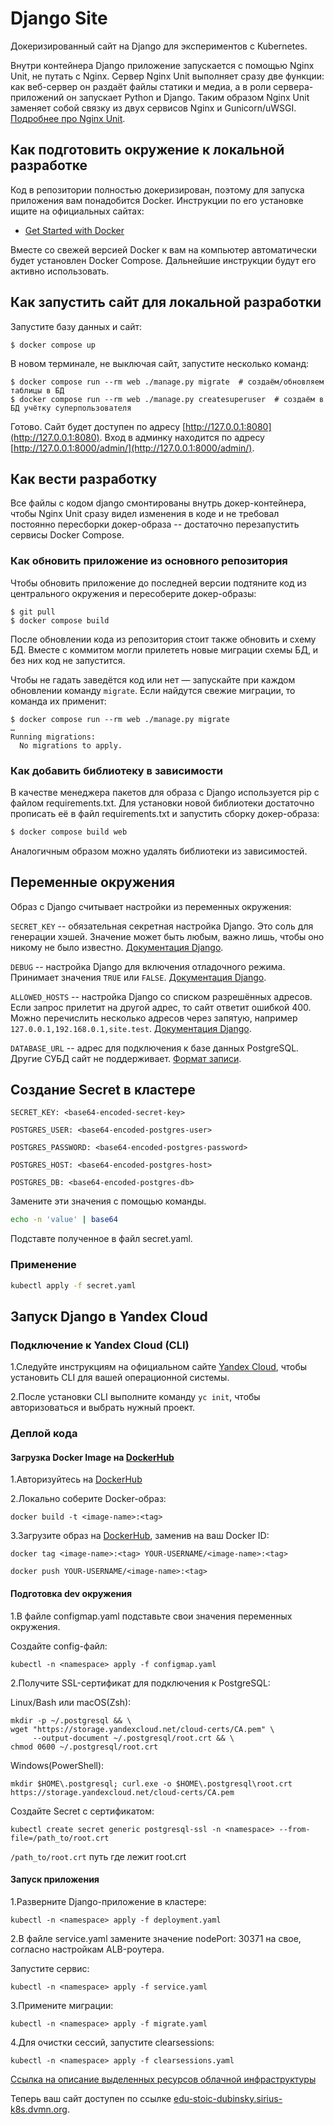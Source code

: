 # Django Site

Докеризированный сайт на Django для экспериментов с Kubernetes.

Внутри контейнера Django приложение запускается с помощью Nginx Unit, не путать с Nginx. Сервер Nginx Unit выполняет сразу две функции: как веб-сервер он раздаёт файлы статики и медиа, а в роли сервера-приложений он запускает Python и Django. Таким образом Nginx Unit заменяет собой связку из двух сервисов Nginx и Gunicorn/uWSGI. [Подробнее про Nginx Unit](https://unit.nginx.org/).

## Как подготовить окружение к локальной разработке

Код в репозитории полностью докеризирован, поэтому для запуска приложения вам понадобится Docker. Инструкции по его установке ищите на официальных сайтах:

- [Get Started with Docker](https://www.docker.com/get-started/)

Вместе со свежей версией Docker к вам на компьютер автоматически будет установлен Docker Compose. Дальнейшие инструкции будут его активно использовать.

## Как запустить сайт для локальной разработки

Запустите базу данных и сайт:

```shell
$ docker compose up
```

В новом терминале, не выключая сайт, запустите несколько команд:

```shell
$ docker compose run --rm web ./manage.py migrate  # создаём/обновляем таблицы в БД
$ docker compose run --rm web ./manage.py createsuperuser  # создаём в БД учётку суперпользователя
```

Готово. Сайт будет доступен по адресу [http://127.0.0.1:8080](http://127.0.0.1:8080). Вход в админку находится по адресу [http://127.0.0.1:8000/admin/](http://127.0.0.1:8000/admin/).

## Как вести разработку

Все файлы с кодом django смонтированы внутрь докер-контейнера, чтобы Nginx Unit сразу видел изменения в коде и не требовал постоянно пересборки докер-образа -- достаточно перезапустить сервисы Docker Compose.

### Как обновить приложение из основного репозитория

Чтобы обновить приложение до последней версии подтяните код из центрального окружения и пересоберите докер-образы:

``` shell
$ git pull
$ docker compose build
```

После обновлении кода из репозитория стоит также обновить и схему БД. Вместе с коммитом могли прилететь новые миграции схемы БД, и без них код не запустится.

Чтобы не гадать заведётся код или нет — запускайте при каждом обновлении команду `migrate`. Если найдутся свежие миграции, то команда их применит:

```shell
$ docker compose run --rm web ./manage.py migrate
…
Running migrations:
  No migrations to apply.
```

### Как добавить библиотеку в зависимости

В качестве менеджера пакетов для образа с Django используется pip с файлом requirements.txt. Для установки новой библиотеки достаточно прописать её в файл requirements.txt и запустить сборку докер-образа:

```sh
$ docker compose build web
```

Аналогичным образом можно удалять библиотеки из зависимостей.

<a name="env-variables"></a>
## Переменные окружения

Образ с Django считывает настройки из переменных окружения:

`SECRET_KEY` -- обязательная секретная настройка Django. Это соль для генерации хэшей. Значение может быть любым, важно лишь, чтобы оно никому не было известно. [Документация Django](https://docs.djangoproject.com/en/3.2/ref/settings/#secret-key).

`DEBUG` -- настройка Django для включения отладочного режима. Принимает значения `TRUE` или `FALSE`. [Документация Django](https://docs.djangoproject.com/en/3.2/ref/settings/#std:setting-DEBUG).

`ALLOWED_HOSTS` -- настройка Django со списком разрешённых адресов. Если запрос прилетит на другой адрес, то сайт ответит ошибкой 400. Можно перечислить несколько адресов через запятую, например `127.0.0.1,192.168.0.1,site.test`. [Документация Django](https://docs.djangoproject.com/en/3.2/ref/settings/#allowed-hosts).

`DATABASE_URL` -- адрес для подключения к базе данных PostgreSQL. Другие СУБД сайт не поддерживает. [Формат записи](https://github.com/jacobian/dj-database-url#url-schema).

## Cоздание Secret в кластере

`SECRET_KEY: <base64-encoded-secret-key>`

`POSTGRES_USER: <base64-encoded-postgres-user>`

`POSTGRES_PASSWORD: <base64-encoded-postgres-password>`

`POSTGRES_HOST: <base64-encoded-postgres-host>`
  
`POSTGRES_DB: <base64-encoded-postgres-db>`

Замените эти значения с помощью команды.

```bash
echo -n 'value' | base64
```
Подставте полученное в файл secret.yaml.

### Применение 
```bash
kubectl apply -f secret.yaml
```

## Запуск Django в Yandex Cloud

### Подключение к Yandex Cloud (CLI)
1.Следуйте инструкциям на официальном сайте [Yandex Cloud](https://cloud.yandex.com/en/docs/cli/quickstart), чтобы установить CLI для вашей операционной системы.

2.После установки CLI выполните команду `yc init`, чтобы авторизоваться и выбрать нужный проект.

### Деплой кода

#### Загрузка Docker Image на [DockerHub](https://hub.docker.com/)
1.Авторизуйтесь на [DockerHub](https://hub.docker.com/)

2.Локально соберите Docker-образ:

```
docker build -t <image-name>:<tag> 
```

3.Загрузите образ на [DockerHub](https://hub.docker.com/), заменив <YOUR-USERNAME> на ваш Docker ID:

```
docker tag <image-name>:<tag> YOUR-USERNAME/<image-name>:<tag>
```
```
docker push YOUR-USERNAME/<image-name>:<tag>
```
#### Подготовка dev окружения
1.В файле configmap.yaml подставьте свои значения переменных окружения.

Создайте config-файл:

```
kubectl -n <namespace> apply -f configmap.yaml
```

2.Получите SSL-сертификат для подключения к PostgreSQL:

Linux/Bash или macOS(Zsh):
```
mkdir -p ~/.postgresql && \
wget "https://storage.yandexcloud.net/cloud-certs/CA.pem" \
     --output-document ~/.postgresql/root.crt && \
chmod 0600 ~/.postgresql/root.crt
```
Windows(PowerShell):
```
mkdir $HOME\.postgresql; curl.exe -o $HOME\.postgresql\root.crt https://storage.yandexcloud.net/cloud-certs/CA.pem
```
Создайте Secret с сертификатом:

```
kubectl create secret generic postgresql-ssl -n <namespace> --from-file=/path_to/root.crt
```
`/path_to/root.crt` путь где лежит root.crt
#### Запуск приложения
1.Разверните Django-приложение в кластере:

```
kubectl -n <namespace> apply -f deployment.yaml
```
2.В файле service.yaml замените значение nodePort: 30371 на свое, согласно настройкам ALB-роутера.

Запустите сервис:

```
kubectl -n <namespace> apply -f service.yaml
```

3.Примените миграции:
```
kubectl -n <namespace> apply -f migrate.yaml
```

4.Для очистки сессий, запустите clearsessions:
```
kubectl -n <namespace> apply -f clearsessions.yaml
```
[Cсылка на описание выделенных ресурсов облачной инфраструктуры](https://sirius-env-registry.website.yandexcloud.net/edu-stoic-dubinsky.html)

Теперь ваш сайт доступен по ссылке [edu-stoic-dubinsky.sirius-k8s.dvmn.org](https://edu-stoic-dubinsky.sirius-k8s.dvmn.org/).


